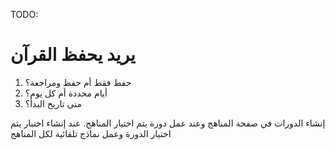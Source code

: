 TODO:

# يريد يحفظ القرآن

1. حفظ فقط أم حفظ ومراجعة؟
2. أيام محددة أم كل يوم؟
3. متى تاريخ البدأ؟

إنشاء الدورات في صفحة المناهج وعند عمل دورة يتم اختيار المناهج. عند إنشاء اختبار يتم اختيار الدورة وعمل نماذج تلقائية لكل المناهج
